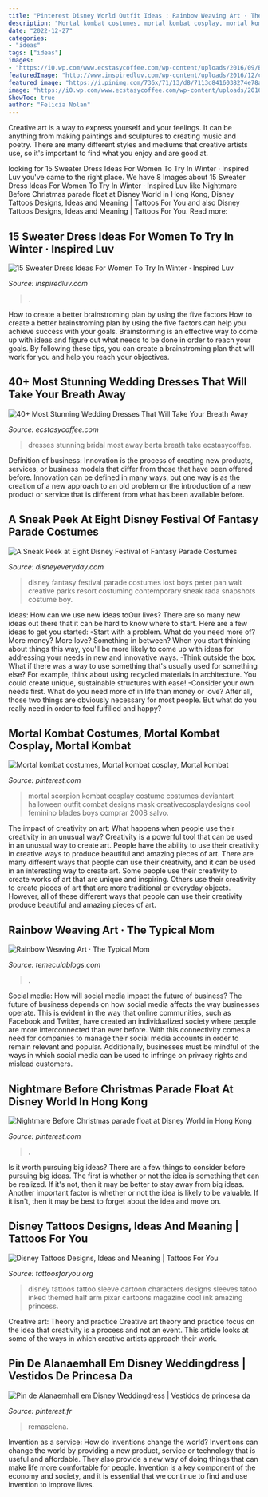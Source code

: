 ```yaml
---
title: "Pinterest Disney World Outfit Ideas : Rainbow Weaving Art · The Typical Mom"
description: "Mortal kombat costumes, mortal kombat cosplay, mortal kombat"
date: "2022-12-27"
categories:
- "ideas"
tags: ["ideas"]
images:
- "https://i0.wp.com/www.ecstasycoffee.com/wp-content/uploads/2016/09/Berta-Bridal.jpg"
featuredImage: "http://www.inspiredluv.com/wp-content/uploads/2016/12/checkered-skirt-with-oversized-sweater-683x1024.jpg"
featured_image: "https://i.pinimg.com/736x/71/13/d8/7113d8416038274e78a1e77b1fbfd0ed.jpg"
image: "https://i0.wp.com/www.ecstasycoffee.com/wp-content/uploads/2016/09/Berta-Bridal.jpg"
ShowToc: true
author: "Felicia Nolan"
---
```



Creative art is a way to express yourself and your feelings. It can be anything from making paintings and sculptures to creating music and poetry. There are many different styles and mediums that creative artists use, so it's important to find what you enjoy and are good at.

	

		
looking for 15 Sweater Dress Ideas For Women To Try In Winter · Inspired Luv you've came to the right place. We have 8 Images about 15 Sweater Dress Ideas For Women To Try In Winter · Inspired Luv like Nightmare Before Christmas parade float at Disney World in Hong Kong, Disney Tattoos Designs, Ideas and Meaning | Tattoos For You and also Disney Tattoos Designs, Ideas and Meaning | Tattoos For You. Read more:
		
    
## 15 Sweater Dress Ideas For Women To Try In Winter · Inspired Luv

<img loading=lazy src="http://www.inspiredluv.com/wp-content/uploads/2016/12/checkered-skirt-with-oversized-sweater-683x1024.jpg" onerror="this.onerror=null;this.src='https://tse3.mm.bing.net/th?id=OIP.Ixq9fkxZipzV06q7DhWQkAHaLG&amp;pid=15.1';" alt="15 Sweater Dress Ideas For Women To Try In Winter · Inspired Luv">

_Source: inspiredluv.com_

>. 

	

How to create a better brainstroming plan by using the five factors
How to create a better brainstroming plan by using the five factors can help you achieve success with your goals. Brainstorming is an effective way to come up with ideas and figure out what needs to be done in order to reach your goals. By following these tips, you can create a brainstroming plan that will work for you and help you reach your objectives.

    
## 40+ Most Stunning Wedding Dresses That Will Take Your Breath Away

<img loading=lazy src="https://i0.wp.com/www.ecstasycoffee.com/wp-content/uploads/2016/09/Berta-Bridal.jpg" onerror="this.onerror=null;this.src='https://tse1.mm.bing.net/th?id=OIP.N4IVRVzol_XZTAaaYMQR9gHaS9&amp;pid=15.1';" alt="40+ Most Stunning Wedding Dresses That Will Take Your Breath Away">

_Source: ecstasycoffee.com_

>dresses stunning bridal most away berta breath take ecstasycoffee. 

	

Definition of business:
Innovation is the process of creating new products, services, or business models that differ from those that have been offered before. Innovation can be defined in many ways, but one way is as the creation of a new approach to an old problem or the introduction of a new product or service that is different from what has been available before.

    
## A Sneak Peek At Eight Disney Festival Of Fantasy Parade Costumes

<img loading=lazy src="http://www.disneyeveryday.com/wp-content/uploads/2014/02/lost-boys-disney-festival-of-fantasy-parade.jpg" onerror="this.onerror=null;this.src='https://tse3.mm.bing.net/th?id=OIP.ThzR1udYFFGYwoK-yUK9pgHaHR&amp;pid=15.1';" alt="A Sneak Peek at Eight Disney Festival of Fantasy Parade Costumes">

_Source: disneyeveryday.com_

>disney fantasy festival parade costumes lost boys peter pan walt creative parks resort costuming contemporary sneak rada snapshots costume boy. 

	

Ideas: How can we use new ideas toOur lives?
There are so many new ideas out there that it can be hard to know where to start. Here are a few ideas to get you started: 
-Start with a problem. What do you need more of? More money? More love? Something in between? When you start thinking about things this way, you'll be more likely to come up with ideas for addressing your needs in new and innovative ways. 
-Think outside the box. What if there was a way to use something that's usually used for something else? For example, think about using recycled materials in architecture. You could create unique, sustainable structures with ease! 
-Consider your own needs first. What do you need more of in life than money or love? After all, those two things are obviously necessary for most people. But what do you really need in order to feel fulfilled and happy?

    
## Mortal Kombat Costumes, Mortal Kombat Cosplay, Mortal Kombat

<img loading=lazy src="https://i.pinimg.com/736x/71/13/d8/7113d8416038274e78a1e77b1fbfd0ed.jpg" onerror="this.onerror=null;this.src='https://tse1.mm.bing.net/th?id=OIP.04zDofaF22cS4na9rpJsxgHaLR&amp;pid=15.1';" alt="Mortal kombat costumes, Mortal kombat cosplay, Mortal kombat">

_Source: pinterest.com_

>mortal scorpion kombat cosplay costume costumes deviantart halloween outfit combat designs mask creativecosplaydesigns cool feminino blades boys comprar 2008 salvo. 

	

The impact of creativity on art: What happens when people use their creativity in an unusual way?
Creativity is a powerful tool that can be used in an unusual way to create art. People have the ability to use their creativity in creative ways to produce beautiful and amazing pieces of art. There are many different ways that people can use their creativity, and it can be used in an interesting way to create art. Some people use their creativity to create works of art that are unique and inspiring. Others use their creativity to create pieces of art that are more traditional or everyday objects. However, all of these different ways that people can use their creativity produce beautiful and amazing pieces of art.

    
## Rainbow Weaving Art · The Typical Mom

<img loading=lazy src="https://temeculablogs.com/wp-content/uploads/2016/02/Rainbow-paper-plate-weaving-craft-for-kids.-Great-for-St.Patricks-Day-or-a-classroom-craft-throughout-the-year..jpg" onerror="this.onerror=null;this.src='https://tse1.mm.bing.net/th?id=OIP.Mxnf6PL5Cpj7aEfhHYqOoQHaKW&amp;pid=15.1';" alt="Rainbow Weaving Art · The Typical Mom">

_Source: temeculablogs.com_

>. 

	

Social media: How will social media impact the future of business?
The future of business depends on how social media affects the way businesses operate. This is evident in the way that online communities, such as Facebook and Twitter, have created an individualized society where people are more interconnected than ever before. With this connectivity comes a need for companies to manage their social media accounts in order to remain relevant and popular. Additionally, businesses must be mindful of the ways in which social media can be used to infringe on privacy rights and mislead customers.

    
## Nightmare Before Christmas Parade Float At Disney World In Hong Kong

<img loading=lazy src="https://i.pinimg.com/736x/cf/a0/7f/cfa07ff67ac59348e9a6c4b7da4a912c--disneyland-halloween-halloween-party.jpg" onerror="this.onerror=null;this.src='https://tse1.mm.bing.net/th?id=OIP.JDxUR1jmu1OjqScf72lyPAHaJ3&amp;pid=15.1';" alt="Nightmare Before Christmas parade float at Disney World in Hong Kong">

_Source: pinterest.com_

>. 

	

Is it worth pursuing big ideas?
There are a few things to consider before pursuing big ideas. The first is whether or not the idea is something that can be realized. If it's not, then it may be better to stay away from big ideas. Another important factor is whether or not the idea is likely to be valuable. If it isn't, then it may be best to forget about the idea and move on.

    
## Disney Tattoos Designs, Ideas And Meaning | Tattoos For You

<img loading=lazy src="http://www.tattoosforyou.org/wp-content/uploads/2016/05/Tattoos-of-Disney-Characters.jpg" onerror="this.onerror=null;this.src='https://tse1.mm.bing.net/th?id=OIP.tPJ5Jz8INTNeHKLQrGRNagAAAA&amp;pid=15.1';" alt="Disney Tattoos Designs, Ideas and Meaning | Tattoos For You">

_Source: tattoosforyou.org_

>disney tattoos tattoo sleeve cartoon characters designs sleeves tatoo inked themed half arm pixar cartoons magazine cool ink amazing princess. 

	

Creative art: Theory and practice
Creative art theory and practice focus on the idea that creativity is a process and not an event. This article looks at some of the ways in which creative artists approach their work.

    
## Pin De Alanaemhall Em Disney Weddingdress | Vestidos De Princesa Da

<img loading=lazy src="https://i.pinimg.com/736x/23/f8/83/23f8833ecc033ba6fe5d065d3b3e7bb8.jpg" onerror="this.onerror=null;this.src='https://tse1.mm.bing.net/th?id=OIP.HJ7GDW01O1jSmJz-6exkzQHaKg&amp;pid=15.1';" alt="Pin de Alanaemhall em Disney Weddingdress | Vestidos de princesa da">

_Source: pinterest.fr_

>remaselena. 

	

Invention as a service: How do inventions change the world?
Inventions can change the world by providing a new product, service or technology that is useful and affordable. They also provide a new way of doing things that can make life more comfortable for people. Invention is a key component of the economy and society, and it is essential that we continue to find and use invention to improve lives.

